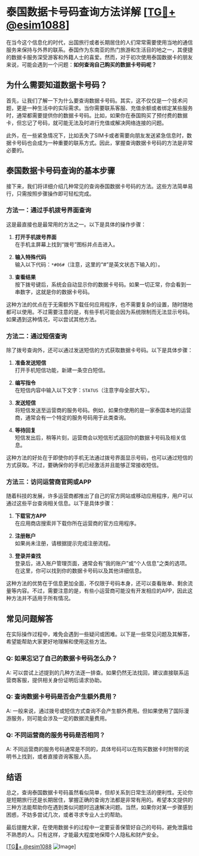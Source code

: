 # 泰国数据卡号码查询方法详解 [[TG💪+ @esim1088](https://t.me/s/esim1088)]

在当今这个信息化的时代，出国旅行或者长期居住的人们常常需要使用当地的通信服务来保持与外界的联系。泰国作为东南亚的热门旅游和生活目的地之一，其便捷的数据卡服务深受游客和外籍人士的喜爱。然而，对于初次使用泰国数据卡的朋友来说，可能会遇到一个问题：**如何查询自己购买的数据卡号码呢？**

## 为什么需要知道数据卡号码？

首先，让我们了解一下为什么要查询数据卡号码。其实，这不仅仅是一个技术问题，更是一种生活中的实际需求。当你需要联系客服、充值余额或者绑定某些服务时，通常都需要提供你的数据卡号码。比如，如果你在泰国购买了预付费的数据卡，但忘记了号码，就可能无法及时进行充值或解决网络连接的问题。

此外，在一些紧急情况下，比如丢失了SIM卡或者需要向朋友发送紧急信息时，数据卡号码也会成为一种重要的联系方式。因此，掌握查询数据卡号码的方法是非常必要的。

## 泰国数据卡号码查询的基本步骤

接下来，我们将详细介绍几种常见的查询泰国数据卡号码的方法。这些方法简单易行，只需按照步骤操作即可轻松完成。

### 方法一：通过手机拨号界面查询

这是最直接也是最常用的方法之一。以下是具体的操作步骤：

1. **打开手机拨号界面**  
   在手机主屏幕上找到“拨号”图标并点击进入。

2. **输入特殊代码**  
   输入以下代码：`*#06#`（注意，这里的“#”是英文状态下输入的）。

3. **查看结果**  
   按下拨号键后，系统会自动显示你的数据卡号码。如果一切正常，你会看到一串数字，这就是你的数据卡号码。

这种方法的优点在于无需额外下载任何应用程序，也不需要复杂的设置，随时随地都可以使用。不过需要注意的是，有些手机可能会因为系统限制而无法显示号码。如果遇到这种情况，可以尝试其他方法。

### 方法二：通过短信查询

除了拨号查询外，还可以通过发送短信的方式获取数据卡号码。以下是具体步骤：

1. **准备发送短信**  
   打开手机短信功能，新建一条空白短信。

2. **编写指令**  
   在短信内容中输入以下文字：`STATUS`（注意字母全部大写）。

3. **发送短信**  
   将短信发送至运营商的服务号码。例如，如果你使用的是一家泰国本地的运营商，通常会有一个特定的服务号码用于此类查询。

4. **等待回复**  
   短信发出后，稍等片刻，运营商会以短信形式返回你的数据卡号码及相关信息。

这种方法的好处在于即使你的手机无法通过拨号界面显示号码，也可以通过短信的方式获取。不过，要确保你的手机已经激活并且能够正常接收短信。

### 方法三：访问运营商官网或APP

随着科技的发展，许多运营商都推出了自己的官方网站或移动应用程序，用户可以通过这些平台查询相关信息。以下是具体步骤：

1. **下载官方APP**  
   在应用商店搜索并下载你所在运营商的官方应用程序。

2. **注册账户**  
   如果尚未注册，请根据提示完成注册流程。

3. **登录并查找**  
   登录后，进入账户管理页面，通常会有“我的账户”或“个人信息”之类的选项。在这里，你可以找到你的数据卡号码以及其他详细信息。

这种方法的优势在于信息更加全面，不仅限于号码本身，还可以查看账单、剩余流量等内容。不过，需要注意的是，有些小运营商可能没有开发相应的APP，因此这种方法并不适用于所有情况。

## 常见问题解答

在实际操作过程中，难免会遇到一些疑问或困难。以下是一些常见问题及其解答，希望能帮助大家更好地理解和使用这些方法。

### Q: 如果忘记了自己的数据卡号码怎么办？
A: 可以尝试上述提到的几种方法逐一排查。如果仍然无法找回，建议直接联系运营商客服，提供相关身份证明后请求协助。

### Q: 查询数据卡号码是否会产生额外费用？
A: 一般来说，通过拨号或短信方式查询不会产生额外费用。但如果使用了国际漫游服务，则可能会涉及一定的数据流量费用。

### Q: 不同运营商的服务号码是否相同？
A: 不同运营商的服务号码通常是不同的，具体号码可以在购买数据卡时附带的说明书上找到，或者直接咨询客服人员。

## 结语

总之，查询泰国数据卡号码虽然看似简单，但却关系到日常生活的便利性。无论你是短期旅行还是长期居住，掌握正确的查询方法都是非常有用的。希望本文提供的三种方法能帮助你在遇到类似问题时迅速解决问题。当然，如果你对某一步骤感到困惑，不妨多尝试几次，或者寻求专业人士的帮助。

最后提醒大家，在使用数据卡的过程中一定要妥善保管好自己的号码，避免泄露给不熟悉的人。只有这样，才能最大程度地保障个人隐私和财产安全。

[[TG💪+ @esim1088](https://t.me/s/esim1088) ![Image](https://i.postimg.cc/4NQfJmqS/Snipaste-2025-05-13-00-14-12.png)]
